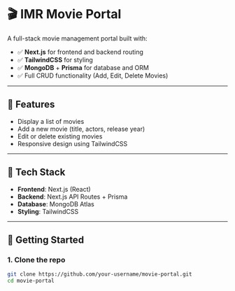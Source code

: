 # 🎬 IMR Movie Portal

A full-stack movie management portal built with:

- ✅ **Next.js** for frontend and backend routing
- ✅ **TailwindCSS** for styling
- ✅ **MongoDB** + **Prisma** for database and ORM
- ✅ Full CRUD functionality (Add, Edit, Delete Movies)

---

## 🔧 Features

- Display a list of movies
- Add a new movie (title, actors, release year)
- Edit or delete existing movies
- Responsive design using TailwindCSS

---

## 🧠 Tech Stack

- **Frontend**: Next.js (React)
- **Backend**: Next.js API Routes + Prisma
- **Database**: MongoDB Atlas
- **Styling**: TailwindCSS

---

## 🚀 Getting Started

### 1. Clone the repo

```bash
git clone https://github.com/your-username/movie-portal.git
cd movie-portal
